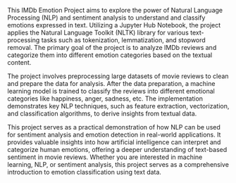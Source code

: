 This IMDb Emotion Project aims to explore the power of Natural Language Processing (NLP) and sentiment analysis to understand and classify emotions expressed in text. Utilizing a Jupyter Hub Notebook, the project applies the Natural Language Toolkit (NLTK) library for various text-processing tasks such as tokenization, lemmatization, and stopword removal. The primary goal of the project is to analyze IMDb reviews and categorize them into different emotion categories based on the textual content.

The project involves preprocessing large datasets of movie reviews to clean and prepare the data for analysis. After the data preparation, a machine learning model is trained to classify the reviews into different emotional categories like happiness, anger, sadness, etc. The implementation demonstrates key NLP techniques, such as feature extraction, vectorization, and classification algorithms, to derive insights from textual data.

This project serves as a practical demonstration of how NLP can be used for sentiment analysis and emotion detection in real-world applications. It provides valuable insights into how artificial intelligence can interpret and categorize human emotions, offering a deeper understanding of text-based sentiment in movie reviews. Whether you are interested in machine learning, NLP, or sentiment analysis, this project serves as a comprehensive introduction to emotion classification using text data.
